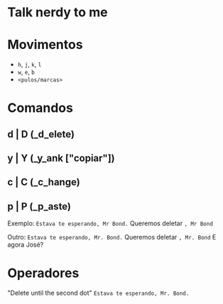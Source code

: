 Talk nerdy to me
================

# Movimentos

  * `h`, `j`, `k`, `l`
  * `w`, `e`, `b`
  * `<pulos/marcas>`

# Comandos

## d | D (_d_elete)

## y | Y (_y_ank ["copiar"])

## c | C (_c_hange)

## p | P (_p_aste)

Exemplo:
`Estava te esperando, Mr Bond.`
  Queremos deletar `, Mr Bond`

Outro:
`Estava te esperando, Mr. Bond.`
  Queremos deletar `, Mr. Bond`
  E agora José?

# Operadores

"Delete until the second dot"
`Estava te esperando, Mr. Bond.`

